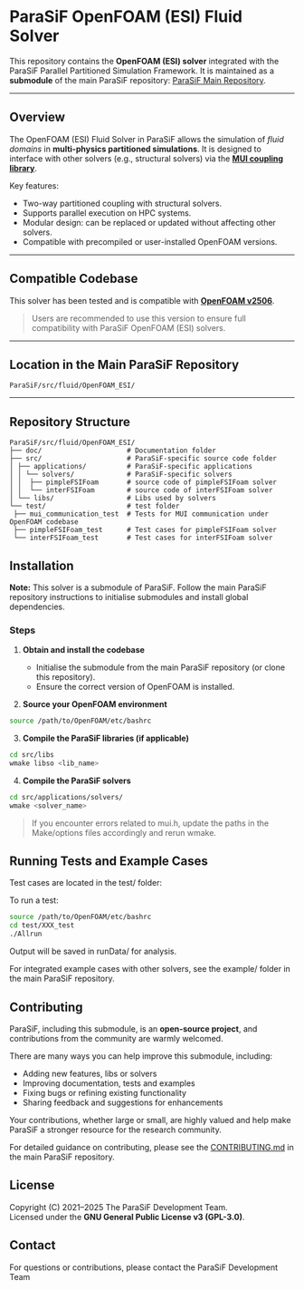 # ParaSiF OpenFOAM (ESI) Fluid Solver

This repository contains the **OpenFOAM (ESI) solver** integrated with the ParaSiF Parallel Partitioned Simulation Framework.
It is maintained as a **submodule** of the main ParaSiF repository: [ParaSiF Main Repository](https://github.com/ParaSiF/ParaSiF).

---

## Overview

The OpenFOAM (ESI) Fluid Solver in ParaSiF allows the simulation of *fluid domains* in **multi-physics partitioned simulations**.
It is designed to interface with other solvers (e.g., structural solvers) via the **[MUI coupling library](https://mxui.github.io/)**.

Key features:

- Two-way partitioned coupling with structural solvers.
- Supports parallel execution on HPC systems.
- Modular design: can be replaced or updated without affecting other solvers.
- Compatible with precompiled or user-installed OpenFOAM versions.

---

## Compatible Codebase

This solver has been tested and is compatible with **[OpenFOAM v2506](https://www.openfoam.com/news/main-news/openfoam-v2506)**.

> Users are recommended to use this version to ensure full compatibility with ParaSiF OpenFOAM (ESI) solvers.

---

## Location in the Main ParaSiF Repository

`ParaSiF/src/fluid/OpenFOAM_ESI/`

---

## Repository Structure

```
ParaSiF/src/fluid/OpenFOAM_ESI/
├── doc/                     # Documentation folder
├── src/                     # ParaSiF-specific source code folder
│ ├── applications/          # ParaSiF-specific applications
│ │ └── solvers/             # ParaSiF-specific solvers
│ │  ├── pimpleFSIFoam       # source code of pimpleFSIFoam solver
│ │  └── interFSIFoam        # source code of interFSIFoam solver
│ └── libs/                  # Libs used by solvers
└── test/                    # test folder
 ├── mui_communication_test  # Tests for MUI communication under OpenFOAM codebase
 ├── pimpleFSIFoam_test      # Test cases for pimpleFSIFoam solver
 └── interFSIFoam_test       # Test cases for interFSIFoam solver
```
## Installation

**Note:** This solver is a submodule of ParaSiF. Follow the main ParaSiF repository instructions to initialise submodules and install global dependencies.

### Steps

1. **Obtain and install the codebase**

   - Initialise the submodule from the main ParaSiF repository (or clone this repository).
   - Ensure the correct version of OpenFOAM is installed.

2. **Source your OpenFOAM environment**

```bash
source /path/to/OpenFOAM/etc/bashrc
```

3. **Compile the ParaSiF libraries (if applicable)**

```bash
cd src/libs
wmake libso <lib_name>
```

4. **Compile the ParaSiF solvers**

```bash
cd src/applications/solvers/
wmake <solver_name>
```

> If you encounter errors related to mui.h, update the paths in the Make/options files accordingly and rerun wmake.

## Running Tests and Example Cases

Test cases are located in the test/ folder:

To run a test:

```bash
source /path/to/OpenFOAM/etc/bashrc
cd test/XXX_test
./Allrun
```

Output will be saved in runData/ for analysis.

For integrated example cases with other solvers, see the example/ folder in the main ParaSiF repository.

## Contributing

ParaSiF, including this submodule, is an **open-source project**, and contributions from the community are warmly welcomed.

There are many ways you can help improve this submodule, including:

- Adding new features, libs or solvers
- Improving documentation, tests and examples
- Fixing bugs or refining existing functionality
- Sharing feedback and suggestions for enhancements

Your contributions, whether large or small, are highly valued and help make ParaSiF a stronger resource for the research community.

For detailed guidance on contributing, please see the [CONTRIBUTING.md](https://github.com/ParaSiF/ParaSiF/blob/main/CONTRIBUTING.md) in the main ParaSiF repository.

## License

Copyright (C) 2021–2025 The ParaSiF Development Team.  
Licensed under the **GNU General Public License v3 (GPL-3.0)**.

## Contact

For questions or contributions, please contact the ParaSiF Development Team
